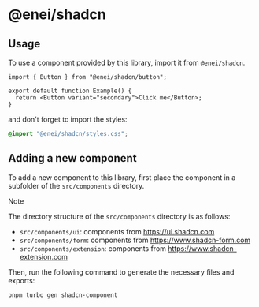 # @enei/shadcn

## Usage

To use a component provided by this library, import it from `@enei/shadcn`.

```tsx
import { Button } from "@enei/shadcn/button";

export default function Example() {
  return <Button variant="secondary">Click me</Button>;
}
```

and don't forget to import the styles:

```css
@import "@enei/shadcn/styles.css";
```

## Adding a new component

To add a new component to this library, first place the component in a subfolder of the `src/components` directory.

> [!NOTE]
>
> The directory structure of the `src/components` directory is as follows:
> - `src/components/ui`: components from https://ui.shadcn.com
> - `src/components/form`: components from https://www.shadcn-form.com
> - `src/components/extension`: components from https://www.shadcn-extension.com

Then, run the following command to generate the necessary files and exports:

```bash
pnpm turbo gen shadcn-component
```
